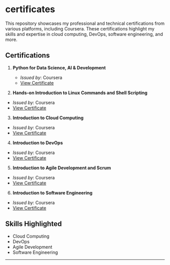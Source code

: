 # certificates
This repository showcases my professional and technical certifications from various platforms, including Coursera. These certifications highlight my skills and expertise in cloud computing, DevOps, software engineering, and more.

## Certifications
1. **Python for Data Science, AI & Development**  
   - *Issued by*: Coursera  
   - [View Certificate](https://coursera.org/share/b50dd18ceec89298fc6790718494aff5)

 2. **Hands-on Introduction to Linux Commands and Shell Scripting**  
   - *Issued by*: Coursera  
   - [View Certificate](https://coursera.org/share/276b93f51821b7f6eba518a07b59e73f)

 3. **Introduction to Cloud Computing**  
   - *Issued by*: Coursera  
   - [View Certificate](https://coursera.org/share/1affa1eac5f3f826fad79ab79368146a)

 4. **Introduction to DevOps**  
   - *Issued by*: Coursera  
   - [View Certificate](https://coursera.org/share/dcdfce2f4b80858b58f5e34de5059439)

 5. **Introduction to Agile Development and Scrum**  
   - *Issued by*: Coursera  
   - [View Certificate](https://coursera.org/share/ebb2b942b0d2c94cd7e8e08b991c644e)
  
 6. **Introduction to Software Engineering**  
   - *Issued by*: Coursera  
   - [View Certificate](https://coursera.org/share/77a1d62a36df3458d31184393a447805)


## Skills Highlighted
- Cloud Computing
- DevOps
- Agile Development
- Software Engineering

---
